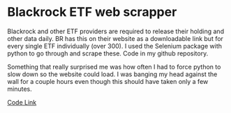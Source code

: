 # Blackrock ETF web scrapper

Blackrock and other ETF providers are required to release their holding and other data daily. BR has this on their website as a downloadable link but for every single ETF individually (over 300). I used the Selenium package with python to go through and scrape these. Code in my github repository.

Something that really surprised me was how often I had to force python to slow down so the website could load. I was banging my head against the wall for a couple hours even though this should have taken only a few minutes.

[Code Link](https://github.com/ryanjameskim/public/blob/master/210331%20Selenium%20BR%20ishares%20downloader.py)
